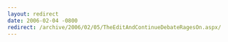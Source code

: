 ```yaml
---
layout: redirect
date: 2006-02-04 -0800
redirect: /archive/2006/02/05/TheEditAndContinueDebateRagesOn.aspx/
---
```

